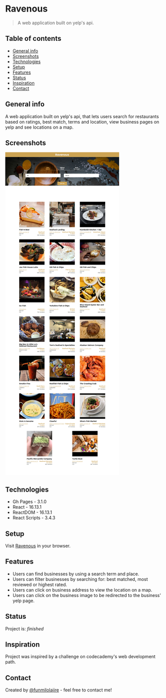 # Ravenous  

> A web application built on yelp's api.

## Table of contents  

- [General info](#general-info)
- [Screenshots](#screenshots)
- [Technologies](#technologies)
- [Setup](#setup)
- [Features](#features)
- [Status](#status)
- [Inspiration](#inspiration)
- [Contact](#contact)

## General info  

A web application built on yelp's api, that lets users search for restaurants based on ratings, best match, terms and location, view business pages on yelp and see locations on a map. 

## Screenshots  

![screenshot](./images/screenshot.jpg)

## Technologies  

- Gh Pages - 3.1.0
- React - 16.13.1
- ReactDOM - 16.13.1
- React Scripts - 3.4.3

## Setup  

Visit [Ravenous](https://ravenousy.netlify.app/) in your browser.

## Features  

- Users can find businesses by using a search term and place.
- Users can filter businesses by searching for: best matched, most reviewed or highest rated.
- Users can click on business address to view the location on a map.
- Users can click on the business image to be redirected to the business' yelp page.

## Status  

Project is: _finished_

## Inspiration  

Project was inspired by a challenge on codecademy's web development path.

## Contact  

Created by [@funmilolajire](mailto:funmilolajire@gmail.com) - feel free to contact me!  


